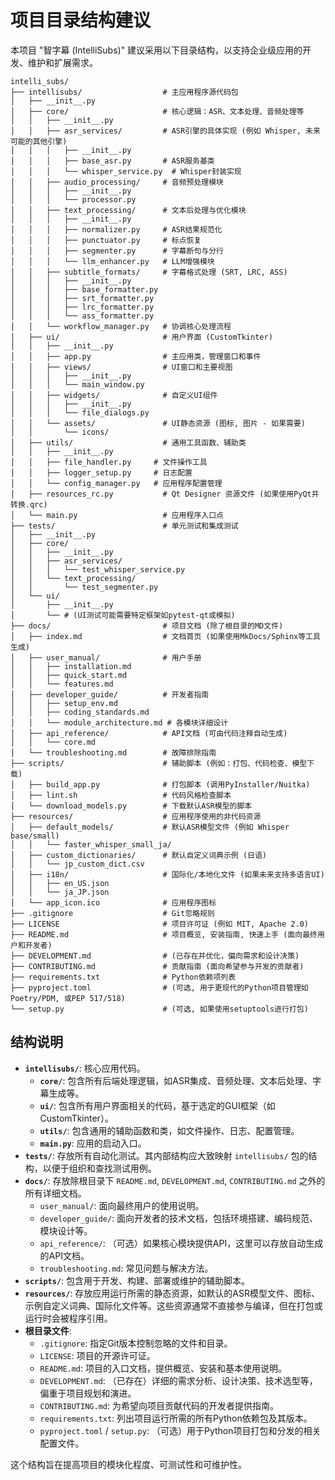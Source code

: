 # 项目目录结构建议

本项目 "智字幕 (IntelliSubs)" 建议采用以下目录结构，以支持企业级应用的开发、维护和扩展需求。

```
intelli_subs/
├── intellisubs/                  # 主应用程序源代码包
│   ├── __init__.py
│   ├── core/                     # 核心逻辑：ASR、文本处理、音频处理等
│   │   ├── __init__.py
│   │   ├── asr_services/         # ASR引擎的具体实现 (例如 Whisper, 未来可能的其他引擎)
│   │   │   ├── __init__.py
│   │   │   ├── base_asr.py       # ASR服务基类
│   │   │   └── whisper_service.py  # Whisper封装实现
│   │   ├── audio_processing/     # 音频预处理模块
│   │   │   ├── __init__.py
│   │   │   └── processor.py
│   │   ├── text_processing/      # 文本后处理与优化模块
│   │   │   ├── __init__.py
│   │   │   ├── normalizer.py     # ASR结果规范化
│   │   │   ├── punctuator.py     # 标点恢复
│   │   │   ├── segmenter.py      # 字幕断句与分行
│   │   │   └── llm_enhancer.py   # LLM增强模块
│   │   ├── subtitle_formats/     # 字幕格式处理 (SRT, LRC, ASS)
│   │   │   ├── __init__.py
│   │   │   ├── base_formatter.py
│   │   │   ├── srt_formatter.py
│   │   │   ├── lrc_formatter.py
│   │   │   └── ass_formatter.py
│   │   └── workflow_manager.py   # 协调核心处理流程
│   ├── ui/                       # 用户界面 (CustomTkinter)
│   │   ├── __init__.py
│   │   ├── app.py                # 主应用类，管理窗口和事件
│   │   ├── views/                # UI窗口和主要视图
│   │   │   ├── __init__.py
│   │   │   └── main_window.py
│   │   ├── widgets/              # 自定义UI组件
│   │   │   ├── __init__.py
│   │   │   └── file_dialogs.py
│   │   └── assets/               # UI静态资源 (图标, 图片 - 如果需要)
│   │       └── icons/
│   ├── utils/                    # 通用工具函数、辅助类
│   │   ├── __init__.py
│   │   ├── file_handler.py     # 文件操作工具
│   │   ├── logger_setup.py     # 日志配置
│   │   └── config_manager.py   # 应用程序配置管理
│   ├── resources_rc.py           # Qt Designer 资源文件 (如果使用PyQt并转换.qrc)
│   └── main.py                   # 应用程序入口点
├── tests/                        # 单元测试和集成测试
│   ├── __init__.py
│   ├── core/
│   │   ├── __init__.py
│   │   ├── asr_services/
│   │   │   └── test_whisper_service.py
│   │   └── text_processing/
│   │       └── test_segmenter.py
│   └── ui/
│       ├── __init__.py
│       └── # (UI测试可能需要特定框架如pytest-qt或模拟)
├── docs/                         # 项目文档 (除了根目录的MD文件)
│   ├── index.md                  # 文档首页 (如果使用MkDocs/Sphinx等工具生成)
│   ├── user_manual/              # 用户手册
│   │   ├── installation.md
│   │   ├── quick_start.md
│   │   └── features.md
│   ├── developer_guide/          # 开发者指南
│   │   ├── setup_env.md
│   │   ├── coding_standards.md
│   │   └── module_architecture.md # 各模块详细设计
│   ├── api_reference/            # API文档 (可由代码注释自动生成)
│   │   └── core.md
│   └── troubleshooting.md        # 故障排除指南
├── scripts/                      # 辅助脚本 (例如：打包、代码检查、模型下载)
│   ├── build_app.py              # 打包脚本 (调用PyInstaller/Nuitka)
│   ├── lint.sh                   # 代码风格检查脚本
│   └── download_models.py        # 下载默认ASR模型的脚本
├── resources/                    # 应用程序使用的非代码资源
│   ├── default_models/           # 默认ASR模型文件 (例如 Whisper base/small)
│   │   └── faster_whisper_small_ja/
│   ├── custom_dictionaries/      # 默认自定义词典示例 (日语)
│   │   └── jp_custom_dict.csv
│   ├── i18n/                     # 国际化/本地化文件 (如果未来支持多语言UI)
│   │   ├── en_US.json
│   │   └── ja_JP.json
│   └── app_icon.ico              # 应用程序图标
├── .gitignore                    # Git忽略规则
├── LICENSE                       # 项目许可证 (例如 MIT, Apache 2.0)
├── README.md                     # 项目概览, 安装指南, 快速上手 (面向最终用户和开发者)
├── DEVELOPMENT.md                # (已存在并优化，偏向需求和设计决策)
├── CONTRIBUTING.md               # 贡献指南 (面向希望参与开发的贡献者)
├── requirements.txt              # Python依赖项列表
├── pyproject.toml                # (可选, 用于更现代的Python项目管理如Poetry/PDM, 或PEP 517/518)
└── setup.py                      # (可选, 如果使用setuptools进行打包)
```

## 结构说明

*   **`intellisubs/`**: 核心应用代码。
    *   **`core/`**: 包含所有后端处理逻辑，如ASR集成、音频处理、文本后处理、字幕生成等。
    *   **`ui/`**: 包含所有用户界面相关的代码，基于选定的GUI框架（如CustomTkinter）。
    *   **`utils/`**: 包含通用的辅助函数和类，如文件操作、日志、配置管理。
    *   **`main.py`**: 应用的启动入口。
*   **`tests/`**: 存放所有自动化测试。其内部结构应大致映射 `intellisubs/` 包的结构，以便于组织和查找测试用例。
*   **`docs/`**: 存放除根目录下 `README.md`, `DEVELOPMENT.md`, `CONTRIBUTING.md` 之外的所有详细文档。
    *   `user_manual/`: 面向最终用户的使用说明。
    *   `developer_guide/`: 面向开发者的技术文档，包括环境搭建、编码规范、模块设计等。
    *   `api_reference/`: （可选）如果核心模块提供API，这里可以存放自动生成的API文档。
    *   `troubleshooting.md`: 常见问题与解决方法。
*   **`scripts/`**: 包含用于开发、构建、部署或维护的辅助脚本。
*   **`resources/`**: 存放应用运行所需的静态资源，如默认的ASR模型文件、图标、示例自定义词典、国际化文件等。这些资源通常不直接参与编译，但在打包或运行时会被程序引用。
*   **根目录文件**:
    *   `.gitignore`: 指定Git版本控制忽略的文件和目录。
    *   `LICENSE`: 项目的开源许可证。
    *   `README.md`: 项目的入口文档，提供概览、安装和基本使用说明。
    *   `DEVELOPMENT.md`: （已存在）详细的需求分析、设计决策、技术选型等，偏重于项目规划和演进。
    *   `CONTRIBUTING.md`: 为希望向项目贡献代码的开发者提供指南。
    *   `requirements.txt`: 列出项目运行所需的所有Python依赖包及其版本。
    *   `pyproject.toml` / `setup.py`: （可选）用于Python项目打包和分发的相关配置文件。

这个结构旨在提高项目的模块化程度、可测试性和可维护性。